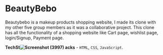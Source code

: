# BeautyBebo
Beautybebo is a makeup products shopping website, 
I made its clone with my other five group members as it was a collaborative project. 
This clone has all the functionality of a shopping website like Cart page, wishlist page, login/Signup, Payment page.

**TechSt![Screenshot (3997)](https://user-images.githubusercontent.com/101392884/191079204-0f076c2e-3241-4cdb-8394-3b636f7aed4d.png)
acks** - `HTML`, `CSS`, `JavaScript`.
